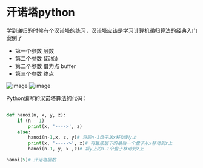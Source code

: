 # 汗诺塔python
学到递归的时候有个汉诺塔的练习，汉诺塔应该是学习计算机递归算法的经典入门案例了


* 第一个参数 层数
* 第二个参数 (起始)
* 第二个参数 借力点 buffer
* 第三个参数 终点

![image]()
![image]()

Python编写的汉诺塔算法的代码：
```python

def hanoi(n, x, y, z):
	if (n - 1) 
		print(x, '---->', z)
	else:
		hanoi(n-1,x, z, y)# 将前n-1盘子从x移动到y上
		print(x, '----->', z)# 将最底层下的最后一个盘子从x移动到z上
		hanoi(n-1, y, x ,z)# 将y上的n-1个盘子移动到z上

hanoi(5)# 汗诺塔层数		

```

